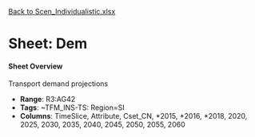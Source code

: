 [Back to Scen_Individualistic.xlsx](README.md)

# Sheet: Dem

#### Sheet Overview

Transport demand projections

- **Range**: R3:AG42
- **Tags**: ~TFM_INS-TS: Region=SI
- **Columns**: TimeSlice, Attribute, Cset_CN, *2015, *2016, *2018, 2020, 2025, 2030, 2035, 2040, 2045, 2050, 2055, 2060

